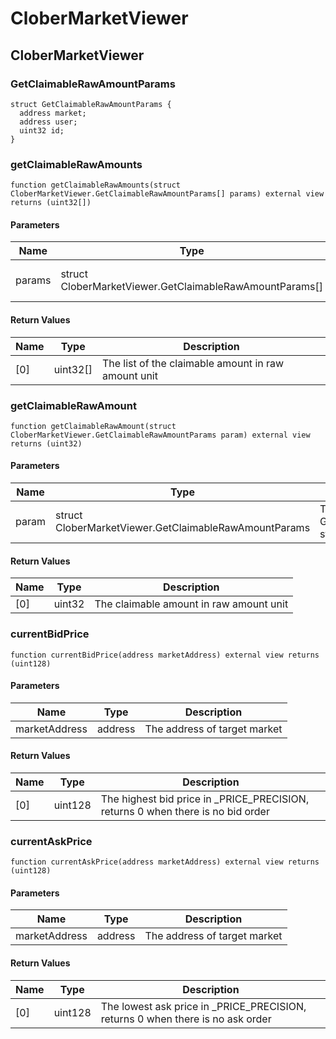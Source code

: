 # CloberMarketViewer

## CloberMarketViewer

### GetClaimableRawAmountParams

```solidity
struct GetClaimableRawAmountParams {
  address market;
  address user;
  uint32 id;
}
```

### getClaimableRawAmounts

```solidity
function getClaimableRawAmounts(struct CloberMarketViewer.GetClaimableRawAmountParams[] params) external view returns (uint32[])
```

#### Parameters

| Name | Type | Description |
| ---- | ---- | ----------- |
| params | struct CloberMarketViewer.GetClaimableRawAmountParams[] | The list of GetClaimableRawAmountParams struct |

#### Return Values

| Name | Type | Description |
| ---- | ---- | ----------- |
| [0] | uint32[] | The list of the claimable amount in raw amount unit |

### getClaimableRawAmount

```solidity
function getClaimableRawAmount(struct CloberMarketViewer.GetClaimableRawAmountParams param) external view returns (uint32)
```

#### Parameters

| Name | Type | Description |
| ---- | ---- | ----------- |
| param | struct CloberMarketViewer.GetClaimableRawAmountParams | The GetClaimableRawAmountParams struct |

#### Return Values

| Name | Type | Description |
| ---- | ---- | ----------- |
| [0] | uint32 | The claimable amount in raw amount unit |

### currentBidPrice

```solidity
function currentBidPrice(address marketAddress) external view returns (uint128)
```

#### Parameters

| Name | Type | Description |
| ---- | ---- | ----------- |
| marketAddress | address | The address of target market |

#### Return Values

| Name | Type | Description |
| ---- | ---- | ----------- |
| [0] | uint128 | The highest bid price in _PRICE_PRECISION, returns 0 when there is no bid order |

### currentAskPrice

```solidity
function currentAskPrice(address marketAddress) external view returns (uint128)
```

#### Parameters

| Name | Type | Description |
| ---- | ---- | ----------- |
| marketAddress | address | The address of target market |

#### Return Values

| Name | Type | Description |
| ---- | ---- | ----------- |
| [0] | uint128 | The lowest ask price in _PRICE_PRECISION, returns 0 when there is no ask order |

